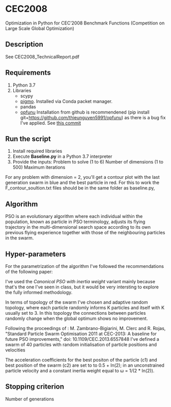 # CEC2008
Optimization in Python for CEC’2008 Benchmark Functions  (Competition on Large Scale Global Optimization)

## Description
See CEC2008_TechnicalReport.pdf

## Requirements
1. Python 3.7
2. Libraries
   - scypy
   - [pigmo](https://esa.github.io/pygmo2/install.html). Installed via Conda packet manager.
   - pandas
   - [opfunu](https://pypi.org/project/opfunu/) 
   Installation from github is recommendened (pip install git+https://github.com/thieunguyen5991/opfunu) as there is a bug fix I've    applied. See [this commit](https://github.com/thieunguyen5991/opfunu/commit/346f86686c38ce14238615165bc7547ced6390eb#diff-0dc1a3a4cb023fa8274168c2035ed91a)

## Run the script
1) Install required libraries
2) Execute **Baseline.py** in a Python 3.7 interpreter
3) Provide the inputs: 
    Problem to solve (1 to 6)
    Number of dimensions (1 to 500) 
    Maximum iterations

For any problem with dimension = 2, you'll get a contour plot with the last generation swarm in blue and the best particle in red. For this to work the F_contour_soultion.txt files should be in the same folder as baseline.py,

## Algorithm
PSO is an evolutionary algorithm where each individual within the population, known as particle in PSO terminology, adjusts its flying trajectory in the multi-dimensional search space according to its own previous flying experience together with those of the neighbouring particles in the swarm.

## Hyper-parameters

For the parametrization of the algorithm I've followed the recommendations of the following paper:

I've used the *Canonical PSO with inertia weight* variant mainly because that's the one I've seen in class, but it would be very intersting to explore the fully informed methodology.

In terms of topology of the swarm I've chosen and adaptive random topology, where each particle randomly informs K particles and itself  with K usually set to 3. In this topology the connections between particles randomly change when the global optimum shows no improvement.

Following the proceedings of : M. Zambrano-Bigiarini, M. Clerc and R. Rojas, "Standard Particle Swarm Optimisation 2011 at CEC-2013: A baseline for future PSO improvements," doi: 10.1109/CEC.2013.6557848 I've defined a swarm of 40 particles with random initialisation of particle positions and velocities

The acceleration coefficients for the best positon of the particle (c1)  and best position of the swarm (c2) are set to to 0.5 + ln(2); 
in an unconstrained particle velocity and a constant inertia weight equal to ω = 1/(2 * ln(2)).


## Stopping criterion
Number of generations
